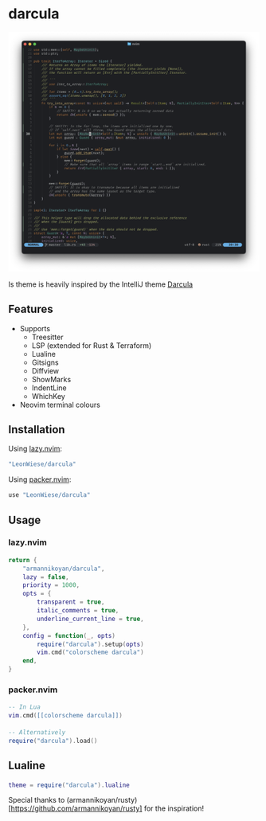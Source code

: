 # darcula

![darcula](./darcula.png)

Is theme is heavily inspired by the IntelliJ theme [Darcula](https://www.jetbrains.com/guide/java/tutorials/presenting/theme/)

## Features

- Supports
	- Treesitter
	- LSP (extended for Rust & Terraform)
	- Lualine
	- Gitsigns
	- Diffview
	- ShowMarks
	- IndentLine
	- WhichKey
- Neovim terminal colours

## Installation

Using [lazy.nvim](https://github.com/folke/lazy.nvim):

```lua
"LeonWiese/darcula"
```

Using [packer.nvim](https://github.com/wbthomason/packer.nvim):

```lua
use "LeonWiese/darcula"
```

## Usage

### lazy.nvim

```lua
return {
	"armannikoyan/darcula",
	lazy = false,
	priority = 1000,
	opts = {
		transparent = true,
		italic_comments = true,
		underline_current_line = true,
	},
	config = function(_, opts)
		require("darcula").setup(opts)
		vim.cmd("colorscheme darcula")
	end,
}
```

### packer.nvim

```lua
-- In Lua
vim.cmd([[colorscheme darcula]])

-- Alternatively
require("darcula").load()
```

## Lualine

```lua
theme = require("darcula").lualine
```

Special thanks to (armannikoyan/rusty)[https://github.com/armannikoyan/rusty] for the inspiration!

